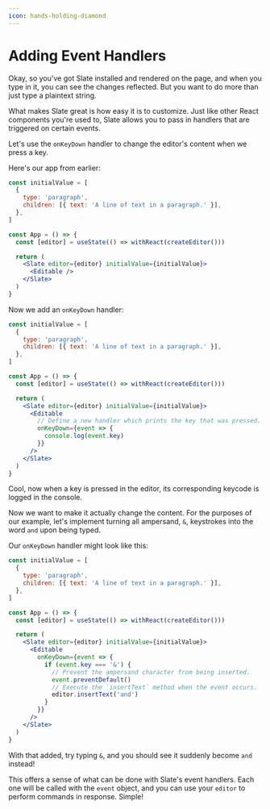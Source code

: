 ```yaml
---
icon: hands-holding-diamond
---
```


# Adding Event Handlers

Okay, so you've got Slate installed and rendered on the page, and when you type in it, you can see the changes reflected. But you want to do more than just type a plaintext string.

What makes Slate great is how easy it is to customize. Just like other React components you're used to, Slate allows you to pass in handlers that are triggered on certain events.

Let's use the `onKeyDown` handler to change the editor's content when we press a key.

Here's our app from earlier:

```jsx
const initialValue = [
  {
    type: 'paragraph',
    children: [{ text: 'A line of text in a paragraph.' }],
  },
]

const App = () => {
  const [editor] = useState(() => withReact(createEditor()))

  return (
    <Slate editor={editor} initialValue={initialValue}>
      <Editable />
    </Slate>
  )
}
```

Now we add an `onKeyDown` handler:

```jsx
const initialValue = [
  {
    type: 'paragraph',
    children: [{ text: 'A line of text in a paragraph.' }],
  },
]

const App = () => {
  const [editor] = useState(() => withReact(createEditor()))

  return (
    <Slate editor={editor} initialValue={initialValue}>
      <Editable
        // Define a new handler which prints the key that was pressed.
        onKeyDown={event => {
          console.log(event.key)
        }}
      />
    </Slate>
  )
}
```

Cool, now when a key is pressed in the editor, its corresponding keycode is logged in the console.

Now we want to make it actually change the content. For the purposes of our example, let's implement turning all ampersand, `&`, keystrokes into the word `and` upon being typed.

Our `onKeyDown` handler might look like this:

```jsx
const initialValue = [
  {
    type: 'paragraph',
    children: [{ text: 'A line of text in a paragraph.' }],
  },
]

const App = () => {
  const [editor] = useState(() => withReact(createEditor()))

  return (
    <Slate editor={editor} initialValue={initialValue}>
      <Editable
        onKeyDown={event => {
          if (event.key === '&') {
            // Prevent the ampersand character from being inserted.
            event.preventDefault()
            // Execute the `insertText` method when the event occurs.
            editor.insertText('and')
          }
        }}
      />
    </Slate>
  )
}
```

With that added, try typing `&`, and you should see it suddenly become `and` instead!

This offers a sense of what can be done with Slate's event handlers. Each one will be called with the `event` object, and you can use your `editor` to perform commands in response. Simple!
